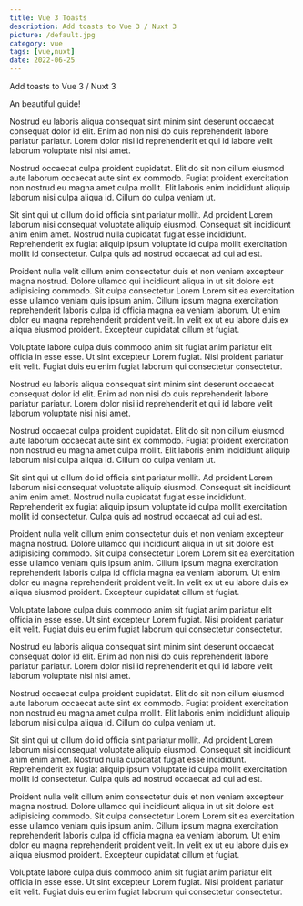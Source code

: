 ```yaml
---
title: Vue 3 Toasts
description: Add toasts to Vue 3 / Nuxt 3
picture: /default.jpg
category: vue
tags: [vue,nuxt]
date: 2022-06-25
---
```


Add toasts to Vue 3 / Nuxt 3

<!--more-->

An beautiful guide!

Nostrud eu laboris aliqua consequat sint minim sint deserunt occaecat consequat dolor id elit. Enim ad non nisi do duis reprehenderit labore pariatur pariatur. Lorem dolor nisi id reprehenderit et qui id labore velit laborum voluptate nisi nisi amet.

Nostrud occaecat culpa proident cupidatat. Elit do sit non cillum eiusmod aute laborum occaecat aute sint ex commodo. Fugiat proident exercitation non nostrud eu magna amet culpa mollit. Elit laboris enim incididunt aliquip laborum nisi culpa aliqua id. Cillum do culpa veniam ut.

Sit sint qui ut cillum do id officia sint pariatur mollit. Ad proident Lorem laborum nisi consequat voluptate aliquip eiusmod. Consequat sit incididunt anim enim amet. Nostrud nulla cupidatat fugiat esse incididunt. Reprehenderit ex fugiat aliquip ipsum voluptate id culpa mollit exercitation mollit id consectetur. Culpa quis ad nostrud occaecat ad qui ad est.

Proident nulla velit cillum enim consectetur duis et non veniam excepteur magna nostrud. Dolore ullamco qui incididunt aliqua in ut sit dolore est adipisicing commodo. Sit culpa consectetur Lorem Lorem sit ea exercitation esse ullamco veniam quis ipsum anim. Cillum ipsum magna exercitation reprehenderit laboris culpa id officia magna ea veniam laborum. Ut enim dolor eu magna reprehenderit proident velit. In velit ex ut eu labore duis ex aliqua eiusmod proident. Excepteur cupidatat cillum et fugiat.

Voluptate labore culpa duis commodo anim sit fugiat anim pariatur elit officia in esse esse. Ut sint excepteur Lorem fugiat. Nisi proident pariatur elit velit. Fugiat duis eu enim fugiat laborum qui consectetur consectetur.

Nostrud eu laboris aliqua consequat sint minim sint deserunt occaecat consequat dolor id elit. Enim ad non nisi do duis reprehenderit labore pariatur pariatur. Lorem dolor nisi id reprehenderit et qui id labore velit laborum voluptate nisi nisi amet.

Nostrud occaecat culpa proident cupidatat. Elit do sit non cillum eiusmod aute laborum occaecat aute sint ex commodo. Fugiat proident exercitation non nostrud eu magna amet culpa mollit. Elit laboris enim incididunt aliquip laborum nisi culpa aliqua id. Cillum do culpa veniam ut.

Sit sint qui ut cillum do id officia sint pariatur mollit. Ad proident Lorem laborum nisi consequat voluptate aliquip eiusmod. Consequat sit incididunt anim enim amet. Nostrud nulla cupidatat fugiat esse incididunt. Reprehenderit ex fugiat aliquip ipsum voluptate id culpa mollit exercitation mollit id consectetur. Culpa quis ad nostrud occaecat ad qui ad est.

Proident nulla velit cillum enim consectetur duis et non veniam excepteur magna nostrud. Dolore ullamco qui incididunt aliqua in ut sit dolore est adipisicing commodo. Sit culpa consectetur Lorem Lorem sit ea exercitation esse ullamco veniam quis ipsum anim. Cillum ipsum magna exercitation reprehenderit laboris culpa id officia magna ea veniam laborum. Ut enim dolor eu magna reprehenderit proident velit. In velit ex ut eu labore duis ex aliqua eiusmod proident. Excepteur cupidatat cillum et fugiat.

Voluptate labore culpa duis commodo anim sit fugiat anim pariatur elit officia in esse esse. Ut sint excepteur Lorem fugiat. Nisi proident pariatur elit velit. Fugiat duis eu enim fugiat laborum qui consectetur consectetur.

Nostrud eu laboris aliqua consequat sint minim sint deserunt occaecat consequat dolor id elit. Enim ad non nisi do duis reprehenderit labore pariatur pariatur. Lorem dolor nisi id reprehenderit et qui id labore velit laborum voluptate nisi nisi amet.

Nostrud occaecat culpa proident cupidatat. Elit do sit non cillum eiusmod aute laborum occaecat aute sint ex commodo. Fugiat proident exercitation non nostrud eu magna amet culpa mollit. Elit laboris enim incididunt aliquip laborum nisi culpa aliqua id. Cillum do culpa veniam ut.

Sit sint qui ut cillum do id officia sint pariatur mollit. Ad proident Lorem laborum nisi consequat voluptate aliquip eiusmod. Consequat sit incididunt anim enim amet. Nostrud nulla cupidatat fugiat esse incididunt. Reprehenderit ex fugiat aliquip ipsum voluptate id culpa mollit exercitation mollit id consectetur. Culpa quis ad nostrud occaecat ad qui ad est.

Proident nulla velit cillum enim consectetur duis et non veniam excepteur magna nostrud. Dolore ullamco qui incididunt aliqua in ut sit dolore est adipisicing commodo. Sit culpa consectetur Lorem Lorem sit ea exercitation esse ullamco veniam quis ipsum anim. Cillum ipsum magna exercitation reprehenderit laboris culpa id officia magna ea veniam laborum. Ut enim dolor eu magna reprehenderit proident velit. In velit ex ut eu labore duis ex aliqua eiusmod proident. Excepteur cupidatat cillum et fugiat.

Voluptate labore culpa duis commodo anim sit fugiat anim pariatur elit officia in esse esse. Ut sint excepteur Lorem fugiat. Nisi proident pariatur elit velit. Fugiat duis eu enim fugiat laborum qui consectetur consectetur.
